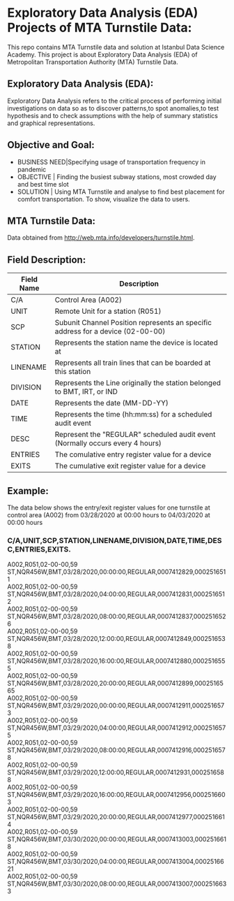 # Exploratory Data Analysis (EDA) Projects of MTA Turnstile Data:

This repo contains MTA Turnstile data and solution at Istanbul Data Science Academy. This project is about Exploratory Data Analysis (EDA) of Metropolitan Transportation Authority (MTA) Turnstile Data.

## Exploratory Data Analysis (EDA):

Exploratory Data Analysis refers to the critical process of performing initial investigations on data so as to discover patterns,to spot anomalies,to test hypothesis and to check assumptions with the help of summary statistics and graphical representations.

## Objective and Goal:

* BUSINESS NEED|Specifying usage of transportation frequency in pandemic
* OBJECTIVE | Finding the busiest subway stations, most crowded day and best time slot
* SOLUTION | Using MTA Turnstile and analyse to find best placement for comfort transportation. To show, visualize the data to users.

## MTA Turnstile Data:
Data obtained from http://web.mta.info/developers/turnstile.html.
 
## Field Description:

| Field Name | Description                                                                     |
|------------|---------------------------------------------------------------------------------|
| C/A        | Control Area (A002)                                                             |
| UNIT       | Remote Unit for a station (R051)                                                |
| SCP        | Subunit Channel Position represents an specific address for a device (02-00-00) |
| STATION    | Represents the station name the device is located at                            |
| LINENAME   | Represents all train lines that can be boarded at this station                  |
| DIVISION   | Represents the Line originally the station belonged to BMT, IRT, or IND         |
| DATE       | Represents the date (MM-DD-YY)                                                  |
| TIME       | Represents the time (hh:mm:ss) for a scheduled audit event                      |
| DESC       | Represent the "REGULAR" scheduled audit event (Normally occurs every 4 hours)   |
| ENTRIES    | The comulative entry register value for a device                                |
| EXITS      | The cumulative exit register value for a device                                 |


## Example:

The data below shows the entry/exit register values for one turnstile at control area (A002) from 03/28/2020 at 00:00 hours to 04/03/2020 at 00:00 hours
### C/A,UNIT,SCP,STATION,LINENAME,DIVISION,DATE,TIME,DESC,ENTRIES,EXITS.<br>
A002,R051,02-00-00,59 ST,NQR456W,BMT,03/28/2020,00:00:00,REGULAR,0007412829,0002516511                                            
A002,R051,02-00-00,59 ST,NQR456W,BMT,03/28/2020,04:00:00,REGULAR,0007412831,0002516512                                            
A002,R051,02-00-00,59 ST,NQR456W,BMT,03/28/2020,08:00:00,REGULAR,0007412837,0002516526                                            
A002,R051,02-00-00,59 ST,NQR456W,BMT,03/28/2020,12:00:00,REGULAR,0007412849,0002516538                                            
A002,R051,02-00-00,59 ST,NQR456W,BMT,03/28/2020,16:00:00,REGULAR,0007412880,0002516555                                            
A002,R051,02-00-00,59 ST,NQR456W,BMT,03/28/2020,20:00:00,REGULAR,0007412899,0002516565                                            
A002,R051,02-00-00,59 ST,NQR456W,BMT,03/29/2020,00:00:00,REGULAR,0007412911,0002516573                                            
A002,R051,02-00-00,59 ST,NQR456W,BMT,03/29/2020,04:00:00,REGULAR,0007412912,0002516575                                            
A002,R051,02-00-00,59 ST,NQR456W,BMT,03/29/2020,08:00:00,REGULAR,0007412916,0002516578                                            
A002,R051,02-00-00,59 ST,NQR456W,BMT,03/29/2020,12:00:00,REGULAR,0007412931,0002516588                                            
A002,R051,02-00-00,59 ST,NQR456W,BMT,03/29/2020,16:00:00,REGULAR,0007412956,0002516603                                            
A002,R051,02-00-00,59 ST,NQR456W,BMT,03/29/2020,20:00:00,REGULAR,0007412977,0002516614                                            
A002,R051,02-00-00,59 ST,NQR456W,BMT,03/30/2020,00:00:00,REGULAR,0007413003,0002516618                                            
A002,R051,02-00-00,59 ST,NQR456W,BMT,03/30/2020,04:00:00,REGULAR,0007413004,0002516621                                            
A002,R051,02-00-00,59 ST,NQR456W,BMT,03/30/2020,08:00:00,REGULAR,0007413007,0002516633  
